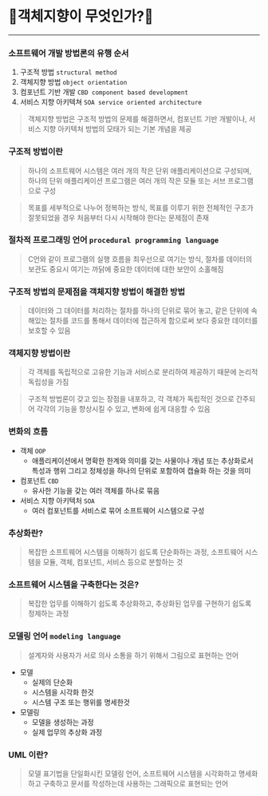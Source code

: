 # 🏫객체지향이 무엇인가?🏫

<hr />



### 소프트웨어 개발 방법론의 유행 순서
1. 구조적 방법 `structural method`
2. 객체지향 방법 `object orientation`
3. 컴포넌트 기반 개발 `CBD component based development`
4. 서비스 지향 아키텍쳐 `SOA service oriented architecture`
> 객체지향 방법은 구조적 방법의 문제를 해결하면서, 컴포넌트 기반 개발이나, 서비스 지향 아키텍처 방법의 모태가 되는 기본 개념을 제공

### 구조적 방법이란
> 하나의 소프트웨어 시스템은 여러 개의 작은 단위 애플리케이션으로 구성되며, 하나의 단위 애플리케이션 프로그램은 여러 개의 작은 모듈 또는 서브 프로그램으로 구성

> 목표를 세부적으로 나누어 정복하는 방식, 목표를 이루기 위한 전체적인 구조가 잘못되었을 경우 처음부터 다시 시작해야 한다는 문제점이 존재

### 절차적 프로그래밍 언어 `procedural programming language`
> C언와 같이 프로그램의 실행 흐름을 최우선으로 여기는 방식, 절차를 데이터의 보관도 중요시 여기는 까닭에 중요한 데이터에 대한 보안이 소홀해짐

### 구조적 방법의 문제점을 객체지향 방법이 해결한 방법
> 데이터와 그 데이터를 처리하는 절차를 하나의 단위로 묶어 놓고, 같은 단위에 속해있는 절차를 코드를 통해서 데이터에 접근하게 함으로써 보다 중요한 데이터를 보호할 수 있음

### 객체지향 방법이란
> 각 객체를 독립적으로 고유한 기능과 서비스로 분리하여 제공하기 때문에 논리적 독립성을 가짐

> 구조적 방법론이 갖고 있는 장점을 내포하고, 각 객체가 독립적인 것으로 간주되어 각각의 기능을 향상시킬 수 있고, 변화에 쉽게 대응할 수 있음

### 변화의 흐름
- 객체 `OOP`
	+ 애플리케이션에서 명확한 한계와 의미를 갖는 사물이나 개념 또는 추상화로서 특성과 행위 그리고 정체성을 하나의 단위로 포함하여 캡슐화 하는 것을 의미
- 컴포넌트 `CBD`
	+ 유사한 기능을 갖는 여러 객체를 하나로 묶음
- 서비스 지향 아키텍처 `SOA`
	+ 여러 컴포넌트를 서비스로 묶어 소프트웨어 시스템으로 구성
	
### 추상화란?
> 복잡한 소프트웨어 시스템을 이해하기 쉽도록 단순화하는 과정, 소프트웨어 시스템을 모듈, 객체, 컴포넌트, 서비스 등으로 분할하는 것

### 소프트웨어 시스템을 구축한다는 것은?
> 복잡한 업무를 이해하기 쉽도록 추상화하고, 추상화된 업무를 구현하기 쉽도록 정제하는 과정

### 모델링 언어 `modeling language`
> 설계자와 사용자가 서로 의사 소통을 하기 위해서 그림으로 표현하는 언어

- 모델
	+ 실제의 단순화
	+ 시스템을 시각화 한것
	+ 시스템 구조 또는 행위를 명세한것
- 모델링
	+ 모델을 생성하는 과정
	+ 실제 업무의 추상화 과정

### UML 이란?
> 모델 표기법을 단일화시킨 모델링 언어, 소프트웨어 시스템을 시각화하고 명세화하고 구축하고 문서를 작성하는데 사용하는 그래픽으로 표현되는 언어